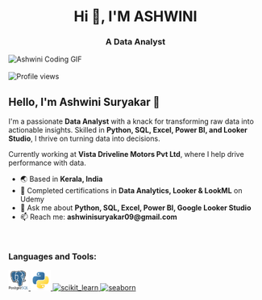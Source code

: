 <h1 align="center">Hi 👋, I'M ASHWINI</h1>
<h3 align="center">A Data Analyst</h3>

<div style="display: flex; align-items: center; justify-content: space-between; flex-wrap: wrap;">
  <div style="min-width: 300px; margin-right: 40px;">
    <img src="https://media.giphy.com/media/1MSVKRopegDjYONwdF/giphy.gif" width="300" alt="Ashwini Coding GIF" />
    <br><br>
    <img src="https://komarev.com/ghpvc/?username=ashwinigithub&label=Profile%20views&color=0e75b6&style=flat" alt="Profile views" />
  </div>
<div style="flex: 1; min-width: 300px;">
   <h2>Hello, I'm Ashwini Suryakar 👋</h2>
    <p>
      I'm a passionate <strong>Data Analyst</strong> with a knack for transforming raw data into actionable insights.
      Skilled in <strong>Python, SQL, Excel, Power BI, and Looker Studio</strong>, I thrive on turning data into decisions.
    </p>
    <p>
      Currently working at <strong>Vista Driveline Motors Pvt Ltd</strong>, where I help drive performance with data.
    </p>
    <ul>
      <li>🌏 Based in <strong>Kerala, India</strong></li>
      <li>🌱 Completed certifications in <strong>Data Analytics, Looker & LookML</strong> on Udemy</li>
      <li>💬 Ask me about <strong>Python, SQL, Excel, Power BI, Google Looker Studio</strong></li>
      <li>📫 Reach me: <strong>ashwinisuryakar09@gmail.com</strong></li>
    </ul>
  </div>
</div>
<br/>
<h3 align="left">Languages and Tools:</h3>
<p align="left"> 
  <a href="https://www.postgresql.org" target="_blank" rel="noreferrer"> 
    <img src="https://raw.githubusercontent.com/devicons/devicon/master/icons/postgresql/postgresql-original-wordmark.svg" alt="postgresql" width="40" height="40"/> 
  </a> 
  <a href="https://www.python.org" target="_blank" rel="noreferrer"> 
    <img src="https://raw.githubusercontent.com/devicons/devicon/master/icons/python/python-original.svg" alt="python" width="40" height="40"/> 
  </a> 
  <a href="https://scikit-learn.org/" target="_blank" rel="noreferrer"> 
    <img src="https://upload.wikimedia.org/wikipedia/commons/0/05/Scikit_learn_logo_small.svg" alt="scikit_learn" width="40" height="40"/> 
  </a> 
  <a href="https://seaborn.pydata.org/" target="_blank" rel="noreferrer"> 
    <img src="https://seaborn.pydata.org/_images/logo-mark-lightbg.svg" alt="seaborn" width="40" height="40"/> 
  </a> 
</p>

